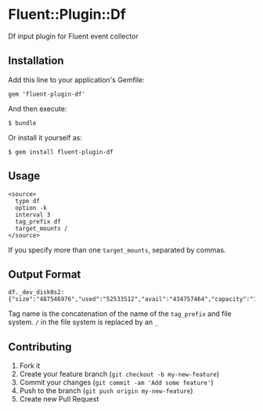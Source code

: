 # Fluent::Plugin::Df

Df input plugin for Fluent event collector

## Installation

Add this line to your application's Gemfile:

    gem 'fluent-plugin-df'

And then execute:

    $ bundle

Or install it yourself as:

    $ gem install fluent-plugin-df

## Usage

    <source>
      type df
      option -k
      interval 3
      tag_prefix df
      target_mounts /
    </source>

  If you specify more than one `target_mounts`, separated by commas.

## Output Format

    df._dev_disk0s2: {"size":"487546976","used":"52533512","avail":"434757464","capacity":"11"}

  Tag name is the concatenation of the name of the `tag_prefix` and file system.
  `/` in the file system is replaced by an `_`

## Contributing

1. Fork it
2. Create your feature branch (`git checkout -b my-new-feature`)
3. Commit your changes (`git commit -am 'Add some feature'`)
4. Push to the branch (`git push origin my-new-feature`)
5. Create new Pull Request
